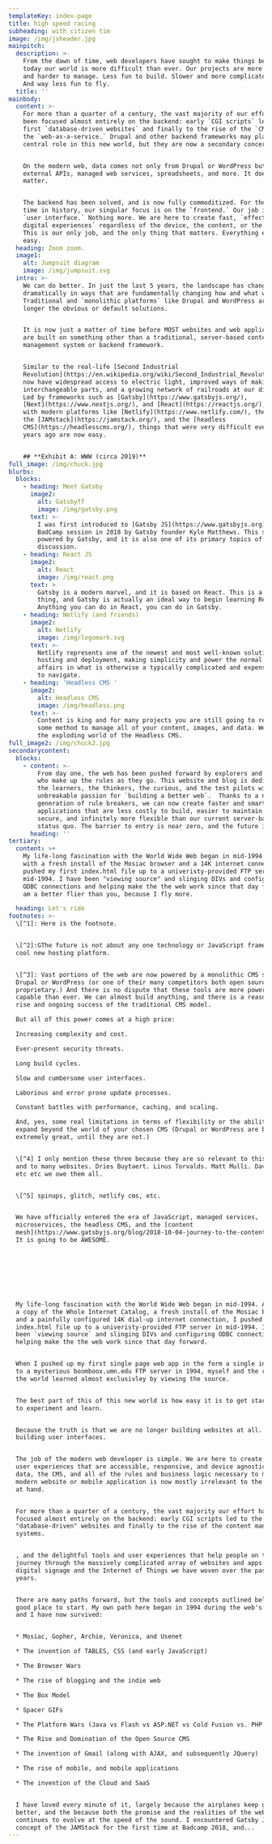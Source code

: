 ```yaml
---
templateKey: index-page
title: high speed racing
subheading: with citizen tim
image: /img/jsheader.jpg
mainpitch:
  description: >-
    From the dawn of time, web developers have sought to make things better. But
    today our world is more difficult than ever. Our projects are more expensive
    and harder to manage. Less fun to build. Slower and more complicated to use.
    And way less fun to fly.
  title: ''
mainbody:
  content: >-
    For more than a quarter of a century, the vast majority of our effort has
    been focused almost entirely on the backend: early `CGI scripts` led to the
    first `database-driven websites` and finally to the rise of the `CMS`, and
    the `web-as-a-service.` Drupal and other backend frameworks may play a
    central role in this new world, but they are now a secondary concern. 


    On the modern web, data comes not only from Drupal or WordPress but from
    external APIs, managed web services, spreadsheets, and more. It does not
    matter. 


    The backend has been solved, and is now fully commoditized. For the first
    time in history, our singular focus is on the `frontend.` Our job is the
    `user interface.` Nothing more. We are here to create fast, `effective
    digital experiences` regardless of the device, the content, or the context.
    This is our only job, and the only thing that matters. Everything else is
    easy.
  heading: Zoom zoom.
  image1:
    alt: Jumpsuit diagram
    image: /img/jumpsuit.svg
  intro: >-
    We can do better. In just the last 5 years, the landscape has changed
    dramatically in ways that are fundamentally changing how and what we build.
    Traditional and `monolithic platforms` like Drupal and WordPress are no
    longer the obvious or default solutions. 


    It is now just a matter of time before MOST websites and web applications
    are built on something other than a traditional, server-based content
    management system or backend framework.


    Similar to the real-life [Second Industrial
    Revolution](https://en.wikipedia.org/wiki/Second_Industrial_Revolution), we
    now have widespread access to electric light, improved ways of making steel,
    interchangeable parts, and a growing network of railroads at our disposal.
    Led by frameworks such as [Gatsby](https://www.gatsbyjs.org/),
    [Next](https://www.nextjs.org/), and [React](https://reactjs.org/), along
    with modern platforms like [Netlify](https://www.netlify.com/), the rise of
    the [JAMstack](https://jamstack.org/), and the [headless
    CMS](https://headlesscms.org/), things that were very difficult even 2-3
    years ago are now easy. 


    ## **Exhibit A: WWW (circa 2019)**
full_image: /img/chuck.jpg
blurbs:
  blocks:
    - heading: Meet Gatsby
      image2:
        alt: Gatsbyff
        image: /img/gatsby.png
      text: >-
        I was first introduced to [Gatsby JS](https://www.gatsbyjs.org) at a
        BadCamp session in 2018 by Gatsby founder Kyle Matthews. This site is
        powered by Gatsby, and it is also one of its primary topics of
        discussion.
    - heading: React JS
      image2:
        alt: React
        image: /img/react.png
      text: >
        Gatsby is a modern marvel, and it is based on React. This is a good
        thing, and Gatsby is actually an ideal way to begin learning React.
        Anything you can do in React, you can do in Gatsby.
    - heading: Netlify (and friends)
      image2:
        alt: Netlify
        image: /img/logomark.svg
      text: >-
        Netlify represents one of the newest and most well-known solutions for
        hosting and deployment, making simplicity and power the normal state of
        affairs in what is otherwise a typically complicated and expensive world
        to navigate.
    - heading: 'Headless CMS '
      image2:
        alt: Headless CMS
        image: /img/headless.png
      text: >-
        Content is king and for many projects you are still going to require
        some method to manage all of your content, images, and data. Welcome to
        the exploding world of the Headless CMS.
full_image2: /img/chuck2.jpg
secondarycontent:
  blocks:
    - content: >-
        From day one, the web has been pushed forward by explorers and tinkerers
        who make up the rules as they go. This website and blog is dedicated to
        the learners, the thinkers, the curious, and the test pilots with an
        unbreakable passion for `building a better web`.  Thanks to a new
        generation of rule breakers, we can now create faster and smarter web
        applications that are less costly to build, easier to maintain and
        secure, and infinitely more flexible than our current server-based
        status quo. The barrier to entry is near zero, and the future is bright.
      heading: ''
tertiary:
  content: >+
    My life-long fascination with the World Wide Web began in mid-1994. Armed
    with a fresh install of the Mosiac browser and a 14K internet connection, I
    pushed my first index.html file up to a univeristy-provided FTP server in
    mid-1994. I have been "viewing source" and slinging DIVs and configuring
    ODBC connections and helping make the the web work since that day forward. I
    am a better flier than you, because I fly more.

  heading: Let's ride
footnotes: >-
  \[^1]: Here is the footnote.


  \[^2]:GThe future is not about any one technology or JavaScript framework or a
  cool new hosting platform.


  \[^3]: Vast portions of the web are now powered by a monolithic CMS such as
  Drupal or WordPress (or one of their many competitors both open source and
  proprietary.) And there is no dispute that these tools are more powerful and
  capable than ever. We can almost build anything, and there is a reason for the
  rise and ongoing success of the traditional CMS model.

  But all of this power comes at a high price: 

  Increasing complexity and cost. 

  Ever-present security threats. 

  Long build cycles. 

  Slow and cumbersome user interfaces. 

  Laborious and error prone update processes. 

  Constant battles with performance, caching, and scaling. 

  And, yes, some real limitations in terms of flexibility or the ability to
  expand beyond the world of your chosen CMS (Drupal or WordPress are both
  extremely great, until they are not.)


  \[^4] I only mention these three because they are so relevant to this website,
  and to many websites. Dries Buytaert. Linus Torvalds. Matt Mulli. Dave Winer.
  etc etc we owe them all. 


  \[^5] spinups, glitch, netlify cms, etc.


  We have officially entered the era of JavaScript, managed services,
  microservices, the headless CMS, and the [content
  mesh](https://www.gatsbyjs.org/blog/2018-10-04-journey-to-the-content-mesh/).
  It is going to be AWESOME.








  My life-long fascination with the World Wide Web began in mid-1994. Armed with
  a copy of the Whole Internet Catalog, a fresh install of the Mosiac browser,
  and a painfully configured 14K dial-up internet connection, I pushed my first
  index.html file up to a univeristy-provided FTP server in mid-1994. I have
  been `viewing source` and slinging DIVs and configuring ODBC connections and
  helping make the the web work since that day forward.


  When I pushed up my first single page web app in the form a single index.html
  to a mysterious boomboox.umn.edu FTP server in 1994, myself and the rest of
  the world learned almost exclusivley by viewing the source.


  The best part of this of this new world is how easy it is to get started, and
  to experiment and learn.


  Because the truth is that we are no longer building websites at all. We are
  building user interfaces.


  The job of the modern web developer is simple. We are here to create amazing
  user experiences that are accessible, responsive, and device agnostic. The
  data, the CMS, and all of the rules and business logic necessary to manage a
  modern website or mobile application is now mostly irrelevant to the real job
  at hand. 


  For more than a quarter of a century, the vast majority our effort has been
  focused almost entirely on the backend: early CGI scripts led to the first
  "database-driven" websites and finally to the rise of the content management
  systems.


  , and the delightful tools and user experiences that help people on their
  journey through the massively complicated array of websites and apps and
  digital signage and the Internet of Things we have woven over the past 25
  years.


  There are many paths forward, but the tools and concepts outlined below are a
  good place to start. My own path here began in 1994 during the web's infancy,
  and I have now survived:


  * Mosiac, Gopher, Archie, Veronica, and Usenet

  * The invention of TABLES, CSS (and early JavaScript)

  * The Browser Wars

  * The rise of blogging and the indie web

  * The Box Model

  * Spacer GIFs

  * The Platform Wars (Java vs Flash vs ASP.NET vs Cold Fusion vs. PHP vs Rails)

  * The Rise and Domination of the Open Source CMS

  * The invention of Gmail (along with AJAX, and subsequently JQuery)

  * The rise of mobile, and mobile applications 

  * The invention of the Cloud and SaaS


  I have loved every minute of it, largely because the airplanes keep getting
  better, and the because both the promise and the realities of the web
  continues to evolve at the speed of the sound. I encountered Gatsby JS and the
  concept of the JAMStack for the first time at Badcamp 2018, and...
---
```


